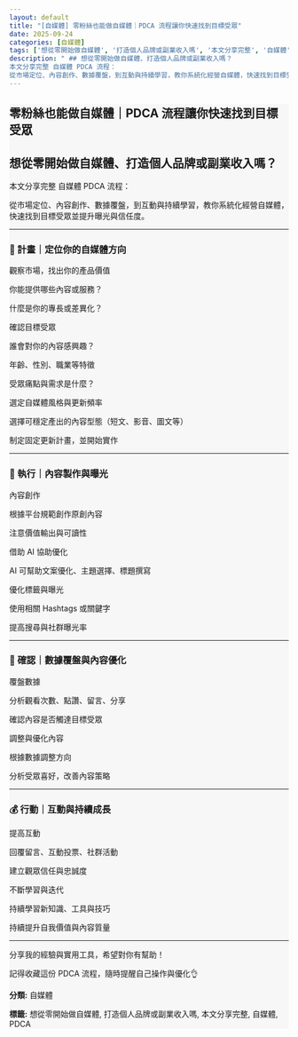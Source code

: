 ```yaml
---
layout: default
title: "[自媒體] 零粉絲也能做自媒體｜PDCA 流程讓你快速找到目標受眾"
date: 2025-09-24
categories: [自媒體]
tags: ['想從零開始做自媒體', '打造個人品牌或副業收入嗎', '本文分享完整', '自媒體', 'PDCA']
description: " ## 想從零開始做自媒體、打造個人品牌或副業收入嗎？
本文分享完整 自媒體 PDCA 流程：
從市場定位、內容創作、數據覆盤，到互動與持續學習，教你系統化經營自媒體，快速找到目標受眾並提升曝光與..."
---
```


<section class="card-section" style="background:#f7f7f7;">
<h2>零粉絲也能做自媒體｜PDCA 流程讓你快速找到目標受眾</h2>
<h2>想從零開始做自媒體、打造個人品牌或副業收入嗎？</h2>
<p>本文分享完整 自媒體 PDCA 流程：</p>
<p>從市場定位、內容創作、數據覆盤，到互動與持續學習，教你系統化經營自媒體，快速找到目標受眾並提升曝光與信任度。</p>
<hr>
<h3>📌 計畫｜定位你的自媒體方向</h3>
<p>觀察市場，找出你的產品價值</p>
<p>你能提供哪些內容或服務？</p>
<p>什麼是你的專長或差異化？</p>
<p>確認目標受眾</p>
<p>誰會對你的內容感興趣？</p>
<p>年齡、性別、職業等特徵</p>
<p>受眾痛點與需求是什麼？</p>
<p>選定自媒體風格與更新頻率</p>
<p>選擇可穩定產出的內容型態（短文、影音、圖文等）</p>
<p>制定固定更新計畫，並開始實作</p>
<hr>
<h3>📸 執行｜內容製作與曝光</h3>
<p>內容創作</p>
<p>根據平台規範創作原創內容</p>
<p>注意價值輸出與可讀性</p>
<p>借助 AI 協助優化</p>
<p>AI 可幫助文案優化、主題選擇、標題撰寫</p>
<p>優化標籤與曝光</p>
<p>使用相關 Hashtags 或關鍵字</p>
<p>提高搜尋與社群曝光率</p>
<hr>
<h3>📑 確認｜數據覆盤與內容優化</h3>
<p>覆盤數據</p>
<p>分析觀看次數、點讚、留言、分享</p>
<p>確認內容是否觸達目標受眾</p>
<p>調整與優化內容</p>
<p>根據數據調整方向</p>
<p>分析受眾喜好，改善內容策略</p>
<hr>
<h3>💰 行動｜互動與持續成長</h3>
<p>提高互動</p>
<p>回覆留言、互動投票、社群活動</p>
<p>建立觀眾信任與忠誠度</p>
<p>不斷學習與迭代</p>
<p>持續學習新知識、工具與技巧</p>
<p>持續提升自我價值與內容質量</p>
<hr>
<p>分享我的經驗與實用工具，希望對你有幫助！</p>
<p>記得收藏這份 PDCA 流程，隨時提醒自己操作與優化👌</p>
<p><strong>分類:</strong> 自媒體</p>
<p><strong>標籤:</strong> 想從零開始做自媒體, 打造個人品牌或副業收入嗎, 本文分享完整, 自媒體, PDCA</p>

